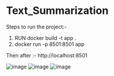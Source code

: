 ﻿# Text_Summarization

Steps to run the project:-
1. RUN  docker build -t app .
2. docker run -p 8501:8501 app

Then after :-
http://localhost:8501


![image](https://github.com/user-attachments/assets/a25f1e69-b841-4e94-97d6-511fb32a2e5c)
![image](https://github.com/user-attachments/assets/10c55a12-0e1b-4438-b220-4c74d79eb7d1)
![image](https://github.com/user-attachments/assets/ed614344-b4d6-425b-bdbc-f44d85cdbe8c)


